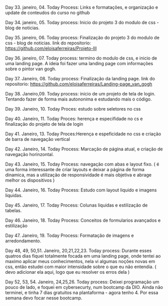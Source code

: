 
Day 33. janeiro, 04.
Today Process: Links e formatações, e organização e update de conteudos do curso no github

Day 34. janeiro, 05.
Today process: Inicio do projeto 3 do modulo de css - blog de noticias. 

Day 35. janeiro, 06.
Today process: Finalização do  projeto 3 do modulo de css - blog de noticias. 
link do repositorio: https://github.com/eloisaferreiras/Projeto-III

Day 36. janeiro, 07. 
Today process: termino do modulo de css, e inicio de uma landing page. A ideia foi fazer uma landing page com informações sobre o pintor van gogh. 

Day 37. Janeiro, 08.
Today process: Finalização da landing page. 
link do repositorio: https://github.com/eloisaferreiras/Landing-page_van_gogh

Day 38. Janeiro,09.
Today process: inicio de um projeto de tela de login. Tentando fazer de forma mais autononima e estudando mais o código.

Day 39. Janeiro, 10.
Today Proces: estudo sobre seletores no css

Day 40. Janeiro, 11.
Today Proces: herença e especifidade no cs e finalização do projeto de tela de login 

Day 41. Janeiro, 13.
Today Proces:Herença e espeficidade no css e criação de barra de navegação vertical 

Day 42. Janeiro, 14. 
Today Process: Marcação de página atual, e criação de navegação horinzontal.

Day 43. Janeiro, 15. 
Today Process: navegação com abas e layout fixo. ( é uma forma interessante de criar layouts e deixar a página de forma dinamica, mas a utilização de responsividade é mais objetiva e abrage melhor os dispositivos ) 

Day 44. Janeiro, 16.
Today Process: Estudo com layout liquido e imagens liquidas.

Day 45. Janeiro, 17.
Today Process: Colunas liquidas e estilização de tabelas.

Day 46. Janeiro, 18. 
Today Process: Conceitos de formularios avançados e estilização 

Day 47. Janeiro, 19.
Today Process: Formatação de imagens e arredondamento.

Day 48, 49, 50,51. Janeiro, 20,21,22,23.
Today process: Durante esses quatros dias fiquei totalmente focada em uma landing page, onde tentei ao maximo aplicar meus conhecimentos, nela vi algumas noções novas em css, então estudei com maior intensidade sobre o que eu não entendia. ( devo adicionar ela aqui, logo que eu resolver os erros dela ) 

Day 52, 53, 54. Janeiro, 24,25,26. 
Today process: Deixei programação um pouco de lado, e foquei em cybersecurty, num bootcamp da DIO. Ainda não terminei, e tinha 7 dias gratuitos na plantaforma - agora tenho 4. Por essa semana devo focar nesse bootcamp. 
